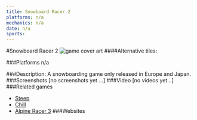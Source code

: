 ```yaml
---
title: Snowboard Racer 2
platforms: n/a
mechanics: n/a
date: n/a
sports: 
---
```

#Snowboard Racer 2
![game cover art](//images.igdb.com/igdb/image/upload/t_cover_big/rdsfv21fmumbj0is8iyj.jpg "Logo Title Text 1")
####Alternative tiles:

###Platforms
n/a

###Description:
A snowboarding game only released in Europe and Japan.
###Screenshots
[no screenshots yet ...]
###Video
[no videos yet...]
###Related games
* [Steep](/games/steep-19554/)
* [Chill](/games/chill-79608/)
* [Alpine Racer 3](/games/alpine-racer-3-68269/)
###Websites

